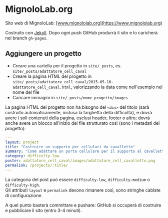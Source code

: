 MignoloLab.org
==============

Sito web di MignoloLab: [www.mignololab.org](https://www.mignololab.org)

Costruito con [Jekyll](https://jekyllrb.com/). Dopo ogni push GitHub produrrà il sito e lo caricherà nel branch `gh-pages`.

## Aggiungere un progetto

* Creare una cartella per il progetto in `site/_posts`, es. `site/_posts/adattatore_cell_caval`
* Creare la pagina HTML del progetto in `site/_posts/adattatore_cell_caval/2015-05-10-adattatore_cell_caval.html`, valorizzando la data come nell'esempio nel nome del file
* Caricare immagini in `site/_posts/nome_progetto/images`

La pagina HTML del progetto non ha bisogno del `<div>` del titolo (sarà costruito automaticamente, inclusa la targhetta della difficoltà),
e dovrà avere i soli contenuti della pagina, esclusi header, footer o altro; dovrà anche avere un blocco all'inizio del file strutturato così (sono i metadati del progetto):

```yaml
---
layout: project
title: "Costruire un supporto per cellulari da cavalletto"
summary: "Come adattare un porta cellulare per il supporto al cavalletto."
category: difficulty-low
poster: adattatore_cell_caval/images/adattatore_cell_cavalletto.png
permalink: /projects/:title/
---
```

La categoria del post può essere `difficulty-low`, `difficulty-medium` o `difficulty-high`.  
Gli attributi `layout` e `permalink` devono rimanere così, sono stringhe cablate di configurazione.

A quel punto basterà committare e pushare: GitHub si occuperà di costruire e pubblicare il sito (entro 3-4 minuti).
